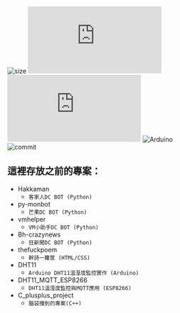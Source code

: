 ﻿![size](https://img.shields.io/github/repo-size/minexo79/old_things)
![pip support](https://img.shields.io/pypi/pyversions/discord.py)
![pip version](https://img.shields.io/pypi/v/discord.py)
![Arduino](https://img.shields.io/badge/Arduino-DHT11-yellowgreen)  
![commit](https://img.shields.io/github/last-commit/minexo79/old_things)

這裡存放之前的專案：
---

+ Hakkaman
    + `客家人DC BOT (Python)`
+ py-monbot
    + `芒果DC BOT (Python)`
+ vmhelper
    + `VM小助手DC BOT (Python)`  
+ Bh-crazynews
    + `狂新聞DC BOT (Python)`
+ thefuckpoem
    + `幹詩一籮筐 (HTML/CSS)`
+ DHT11
    + `Arduino DHT11溫溼度監控實作 (Arduino)`
+ DHT11_MQTT_ESP8266
    + `DHT11溫溼度監控與MQTT應用 (ESP8266)`
+ C_plusplus_project
    + `腦袋撞到的專案(C++)`